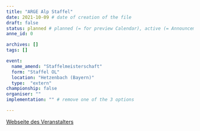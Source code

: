 ```yaml
---
title: "ARGE Alp Staffel"
date: 2021-10-09 # date of creation of the file
draft: false
status: planned # planned (= for preview Calendar), active (= Announcement...), done (=Results...)
anne_id: 0

archives: []
tags: []

event:
  name_amend: "Staffelmeisterschaft"
  form: "Staffel OL"
  location: "Hetzenbach (Bayern)"
  type:  "extern"
championship: false
organiser: ""
implementation: "" # remove one of the 3 options

---
```


[Webseite des Veranstalters](https://www.olg-chur.ch/aktivitaeten/veranstaltungen/argealp2019.html)

